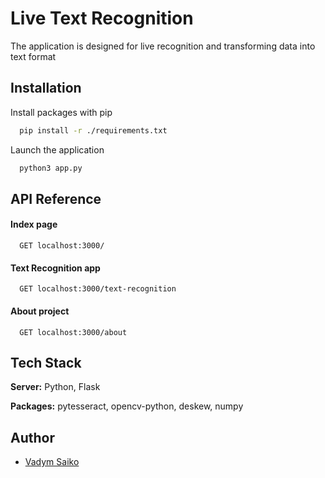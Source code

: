 # Live Text Recognition

The application is designed for live recognition and transforming data into text format

## Installation

Install packages with pip

```bash
  pip install -r ./requirements.txt
```

Launch the application

```bash
  python3 app.py
```

## API Reference

#### Index page

```http
  GET localhost:3000/
```

#### Text Recognition app

```http
  GET localhost:3000/text-recognition
```

#### About project

```http
  GET localhost:3000/about
```

## Tech Stack

**Server:** Python, Flask

**Packages:** pytesseract, opencv-python, deskew, numpy

## Author

- [Vadym Saiko](https://github.com/Vaqim)
